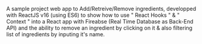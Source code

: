 A sample project web app to Add/Retreive/Remove ingredients, developped with ReactJS v16 (using ES6) to show how to use " React Hooks " & " Context " into a React app with Fireabse (Real Time Database as Back-End API) and the ability to remove an ingredient by clicking on it & also filtering list of ingredients by inputing it's name.